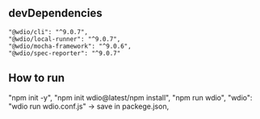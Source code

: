 ## devDependencies
    "@wdio/cli": "^9.0.7",
    "@wdio/local-runner": "^9.0.7",
    "@wdio/mocha-framework": "^9.0.6",
    "@wdio/spec-reporter": "^9.0.7"

    
## How to run
"npm init -y",
"npm init wdio@latest/npm install",
"npm run wdio",
"wdio": "wdio run wdio.conf.js" -> save in packege.json,
